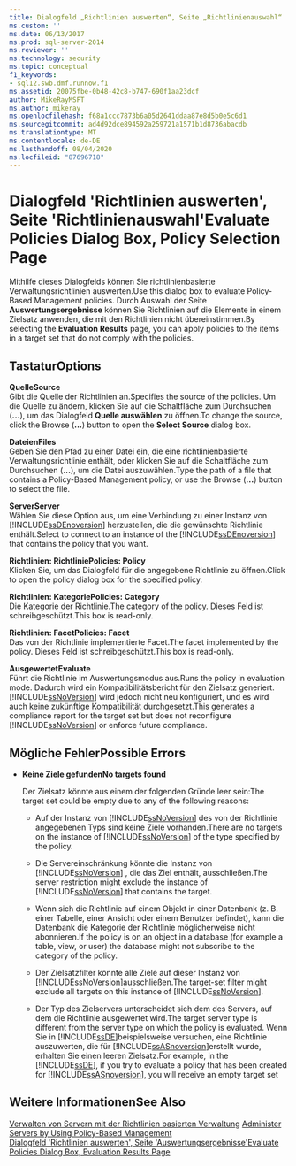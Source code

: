 ```yaml
---
title: Dialogfeld „Richtlinien auswerten“, Seite „Richtlinienauswahl“ | Microsoft-Dokumentation
ms.custom: ''
ms.date: 06/13/2017
ms.prod: sql-server-2014
ms.reviewer: ''
ms.technology: security
ms.topic: conceptual
f1_keywords:
- sql12.swb.dmf.runnow.f1
ms.assetid: 20075fbe-0b48-42c8-b747-690f1aa23dcf
author: MikeRayMSFT
ms.author: mikeray
ms.openlocfilehash: f68a1ccc7873b6a05d2641ddaa87e8d5b0e5c6d1
ms.sourcegitcommit: ad4d92dce894592a259721a1571b1d8736abacdb
ms.translationtype: MT
ms.contentlocale: de-DE
ms.lasthandoff: 08/04/2020
ms.locfileid: "87696718"
---
```

# <a name="evaluate-policies-dialog-box-policy-selection-page"></a><span data-ttu-id="fa3b6-102">Dialogfeld 'Richtlinien auswerten', Seite 'Richtlinienauswahl'</span><span class="sxs-lookup"><span data-stu-id="fa3b6-102">Evaluate Policies Dialog Box, Policy Selection Page</span></span>
  <span data-ttu-id="fa3b6-103">Mithilfe dieses Dialogfelds können Sie richtlinienbasierte Verwaltungsrichtlinien auswerten.</span><span class="sxs-lookup"><span data-stu-id="fa3b6-103">Use this dialog box to evaluate Policy-Based Management policies.</span></span> <span data-ttu-id="fa3b6-104">Durch Auswahl der Seite **Auswertungsergebnisse** können Sie Richtlinien auf die Elemente in einem Zielsatz anwenden, die mit den Richtlinien nicht übereinstimmen.</span><span class="sxs-lookup"><span data-stu-id="fa3b6-104">By selecting the **Evaluation Results** page, you can apply policies to the items in a target set that do not comply with the policies.</span></span>  
  
## <a name="options"></a><span data-ttu-id="fa3b6-105">Tastatur</span><span class="sxs-lookup"><span data-stu-id="fa3b6-105">Options</span></span>  
 <span data-ttu-id="fa3b6-106">**Quelle**</span><span class="sxs-lookup"><span data-stu-id="fa3b6-106">**Source**</span></span>  
 <span data-ttu-id="fa3b6-107">Gibt die Quelle der Richtlinien an.</span><span class="sxs-lookup"><span data-stu-id="fa3b6-107">Specifies the source of the policies.</span></span> <span data-ttu-id="fa3b6-108">Um die Quelle zu ändern, klicken Sie auf die Schaltfläche zum Durchsuchen (**...**), um das Dialogfeld **Quelle auswählen** zu öffnen.</span><span class="sxs-lookup"><span data-stu-id="fa3b6-108">To change the source, click the Browse (**...**) button to open the **Select Source** dialog box.</span></span>  
  
 <span data-ttu-id="fa3b6-109">**Dateien**</span><span class="sxs-lookup"><span data-stu-id="fa3b6-109">**Files**</span></span>  
 <span data-ttu-id="fa3b6-110">Geben Sie den Pfad zu einer Datei ein, die eine richtlinienbasierte Verwaltungsrichtlinie enthält, oder klicken Sie auf die Schaltfläche zum Durchsuchen (**...**), um die Datei auszuwählen.</span><span class="sxs-lookup"><span data-stu-id="fa3b6-110">Type the path of a file that contains a Policy-Based Management policy, or use the Browse (**...**) button to select the file.</span></span>  
  
 <span data-ttu-id="fa3b6-111">**Server**</span><span class="sxs-lookup"><span data-stu-id="fa3b6-111">**Server**</span></span>  
 <span data-ttu-id="fa3b6-112">Wählen Sie diese Option aus, um eine Verbindung zu einer Instanz von [!INCLUDE[ssDEnoversion](../../includes/ssdenoversion-md.md)] herzustellen, die die gewünschte Richtlinie enthält.</span><span class="sxs-lookup"><span data-stu-id="fa3b6-112">Select to connect to an instance of the [!INCLUDE[ssDEnoversion](../../includes/ssdenoversion-md.md)] that contains the policy that you want.</span></span>  
  
 <span data-ttu-id="fa3b6-113">**Richtlinien: Richtlinie**</span><span class="sxs-lookup"><span data-stu-id="fa3b6-113">**Policies: Policy**</span></span>  
 <span data-ttu-id="fa3b6-114">Klicken Sie, um das Dialogfeld für die angegebene Richtlinie zu öffnen.</span><span class="sxs-lookup"><span data-stu-id="fa3b6-114">Click to open the policy dialog box for the specified policy.</span></span>  
  
 <span data-ttu-id="fa3b6-115">**Richtlinien: Kategorie**</span><span class="sxs-lookup"><span data-stu-id="fa3b6-115">**Policies: Category**</span></span>  
 <span data-ttu-id="fa3b6-116">Die Kategorie der Richtlinie.</span><span class="sxs-lookup"><span data-stu-id="fa3b6-116">The category of the policy.</span></span> <span data-ttu-id="fa3b6-117">Dieses Feld ist schreibgeschützt.</span><span class="sxs-lookup"><span data-stu-id="fa3b6-117">This box is read-only.</span></span>  
  
 <span data-ttu-id="fa3b6-118">**Richtlinien: Facet**</span><span class="sxs-lookup"><span data-stu-id="fa3b6-118">**Policies: Facet**</span></span>  
 <span data-ttu-id="fa3b6-119">Das von der Richtlinie implementierte Facet.</span><span class="sxs-lookup"><span data-stu-id="fa3b6-119">The facet implemented by the policy.</span></span> <span data-ttu-id="fa3b6-120">Dieses Feld ist schreibgeschützt.</span><span class="sxs-lookup"><span data-stu-id="fa3b6-120">This box is read-only.</span></span>  
  
 <span data-ttu-id="fa3b6-121">**Ausgewertet**</span><span class="sxs-lookup"><span data-stu-id="fa3b6-121">**Evaluate**</span></span>  
 <span data-ttu-id="fa3b6-122">Führt die Richtlinie im Auswertungsmodus aus.</span><span class="sxs-lookup"><span data-stu-id="fa3b6-122">Runs the policy in evaluation mode.</span></span> <span data-ttu-id="fa3b6-123">Dadurch wird ein Kompatibilitätsbericht für den Zielsatz generiert. [!INCLUDE[ssNoVersion](../../includes/ssnoversion-md.md)] wird jedoch nicht neu konfiguriert, und es wird auch keine zukünftige Kompatibilität durchgesetzt.</span><span class="sxs-lookup"><span data-stu-id="fa3b6-123">This generates a compliance report for the target set but does not reconfigure [!INCLUDE[ssNoVersion](../../includes/ssnoversion-md.md)] or enforce future compliance.</span></span>  
  
## <a name="possible-errors"></a><span data-ttu-id="fa3b6-124">Mögliche Fehler</span><span class="sxs-lookup"><span data-stu-id="fa3b6-124">Possible Errors</span></span>  
  
-   <span data-ttu-id="fa3b6-125">**Keine Ziele gefunden**</span><span class="sxs-lookup"><span data-stu-id="fa3b6-125">**No targets found**</span></span>  
  
     <span data-ttu-id="fa3b6-126">Der Zielsatz könnte aus einem der folgenden Gründe leer sein:</span><span class="sxs-lookup"><span data-stu-id="fa3b6-126">The target set could be empty due to any of the following reasons:</span></span>  
  
    -   <span data-ttu-id="fa3b6-127">Auf der Instanz von [!INCLUDE[ssNoVersion](../../includes/ssnoversion-md.md)] des von der Richtlinie angegebenen Typs sind keine Ziele vorhanden.</span><span class="sxs-lookup"><span data-stu-id="fa3b6-127">There are no targets on the instance of [!INCLUDE[ssNoVersion](../../includes/ssnoversion-md.md)] of the type specified by the policy.</span></span>  
  
    -   <span data-ttu-id="fa3b6-128">Die Servereinschränkung könnte die Instanz von [!INCLUDE[ssNoVersion](../../includes/ssnoversion-md.md)] , die das Ziel enthält, ausschließen.</span><span class="sxs-lookup"><span data-stu-id="fa3b6-128">The server restriction might exclude the instance of [!INCLUDE[ssNoVersion](../../includes/ssnoversion-md.md)] that contains the target.</span></span>  
  
    -   <span data-ttu-id="fa3b6-129">Wenn sich die Richtlinie auf einem Objekt in einer Datenbank (z. B. einer Tabelle, einer Ansicht oder einem Benutzer befindet), kann die Datenbank die Kategorie der Richtlinie möglicherweise nicht abonnieren.</span><span class="sxs-lookup"><span data-stu-id="fa3b6-129">If the policy is on an object in a database (for example a table, view, or user) the database might not subscribe to the category of the policy.</span></span>  
  
    -   <span data-ttu-id="fa3b6-130">Der Zielsatzfilter könnte alle Ziele auf dieser Instanz von [!INCLUDE[ssNoVersion](../../includes/ssnoversion-md.md)]ausschließen.</span><span class="sxs-lookup"><span data-stu-id="fa3b6-130">The target-set filter might exclude all targets on this instance of [!INCLUDE[ssNoVersion](../../includes/ssnoversion-md.md)].</span></span>  
  
    -   <span data-ttu-id="fa3b6-131">Der Typ des Zielservers unterscheidet sich dem des Servers, auf dem die Richtlinie ausgewertet wird.</span><span class="sxs-lookup"><span data-stu-id="fa3b6-131">The target server type is different from the server type on which the policy is evaluated.</span></span> <span data-ttu-id="fa3b6-132">Wenn Sie in [!INCLUDE[ssDE](../../includes/ssde-md.md)]beispielsweise versuchen, eine Richtlinie auszuwerten, die für [!INCLUDE[ssASnoversion](../../includes/ssasnoversion-md.md)]erstellt wurde, erhalten Sie einen leeren Zielsatz.</span><span class="sxs-lookup"><span data-stu-id="fa3b6-132">For example, in the [!INCLUDE[ssDE](../../includes/ssde-md.md)], if you try to evaluate a policy that has been created for [!INCLUDE[ssASnoversion](../../includes/ssasnoversion-md.md)], you will receive an empty target set</span></span>  
  
## <a name="see-also"></a><span data-ttu-id="fa3b6-133">Weitere Informationen</span><span class="sxs-lookup"><span data-stu-id="fa3b6-133">See Also</span></span>  
 <span data-ttu-id="fa3b6-134">[Verwalten von Servern mit der Richtlinien basierten Verwaltung](administer-servers-by-using-policy-based-management.md) </span><span class="sxs-lookup"><span data-stu-id="fa3b6-134">[Administer Servers by Using Policy-Based Management](administer-servers-by-using-policy-based-management.md) </span></span>  
 [<span data-ttu-id="fa3b6-135">Dialogfeld 'Richtlinien auswerten', Seite 'Auswertungsergebnisse'</span><span class="sxs-lookup"><span data-stu-id="fa3b6-135">Evaluate Policies Dialog Box, Evaluation Results Page</span></span>](evaluate-policies-dialog-box-evaluation-results-page.md)  
  
  

